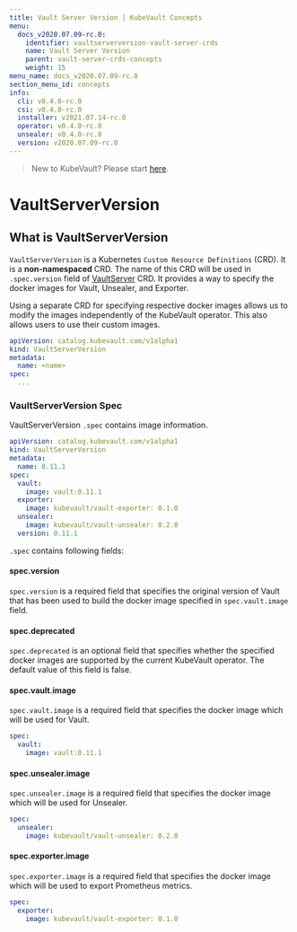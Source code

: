 ```yaml
---
title: Vault Server Version | KubeVault Concepts
menu:
  docs_v2020.07.09-rc.0:
    identifier: vaultserverversion-vault-server-crds
    name: Vault Server Version
    parent: vault-server-crds-concepts
    weight: 15
menu_name: docs_v2020.07.09-rc.0
section_menu_id: concepts
info:
  cli: v0.4.0-rc.0
  csi: v0.4.0-rc.0
  installer: v2021.07.14-rc.0
  operator: v0.4.0-rc.0
  unsealer: v0.4.0-rc.0
  version: v2020.07.09-rc.0
---
```


> New to KubeVault? Please start [here](/docs/v2020.07.09-rc.0/concepts/README).

# VaultServerVersion

## What is VaultServerVersion

`VaultServerVersion` is a Kubernetes `Custom Resource Definitions` (CRD). It is a **non-namespaced** CRD. The name of this CRD will be used in `.spec.version` field of [VaultServer](/docs/v2020.07.09-rc.0/concepts/vault-server-crds/vaultserver) CRD. It provides a way to specify the docker images for Vault, Unsealer, and Exporter.

Using a separate CRD for specifying respective docker images allows us to modify the images independently of the KubeVault operator. This also allows users to use their custom images.

```yaml
apiVersion: catalog.kubevault.com/v1alpha1
kind: VaultServerVersion
metadata:
  name: <name>
spec:
  ...
```

### VaultServerVersion Spec

VaultServerVersion `.spec` contains image information.

```yaml
apiVersion: catalog.kubevault.com/v1alpha1
kind: VaultServerVersion
metadata:
  name: 0.11.1
spec:
  vault:
    image: vault:0.11.1
  exporter:
    image: kubevault/vault-exporter: 0.1.0
  unsealer:
    image: kubevault/vault-unsealer: 0.2.0
  version: 0.11.1
```

`.spec` contains following fields:

#### spec.version

`spec.version` is a required field that specifies the original version of Vault that has been used to build the docker image specified in `spec.vault.image` field.

#### spec.deprecated

`spec.deprecated` is an optional field that specifies whether the specified docker images are supported by the current KubeVault operator. The default value of this field is false.

#### spec.vault.image

`spec.vault.image` is a required field that specifies the docker image which will be used for Vault.

```yaml
spec:
  vault:
    image: vault:0.11.1
```

#### spec.unsealer.image

`spec.unsealer.image` is a required field that specifies the docker image which will be used for Unsealer.

```yaml
spec:
  unsealer:
    image: kubevault/vault-unsealer: 0.2.0
```

#### spec.exporter.image

`spec.exporter.image` is a required field that specifies the docker image which will be used to export Prometheus metrics.

```yaml
spec:
  exporter:
    image: kubevault/vault-exporter: 0.1.0
```
